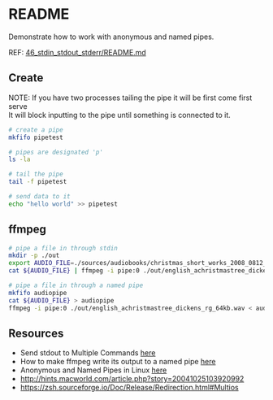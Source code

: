 # README

Demonstrate how to work with anonymous and named pipes.  

REF: [46_stdin_stdout_stderr/README.md](../46_stdin_stdout_stderr/README.md)  

## Create

NOTE: If you have two processes tailing the pipe it will be first come first serve  
It will block inputting to the pipe until something is connected to it.  

```bash
# create a pipe
mkfifo pipetest

# pipes are designated 'p'
ls -la        

# tail the pipe
tail -f pipetest 

# send data to it
echo "hello world" >> pipetest    
```

## ffmpeg

```bash
# pipe a file in through stdin
mkdir -p ./out
export AUDIO_FILE=./sources/audiobooks/christmas_short_works_2008_0812_64kb_mp3/english_achristmastree_dickens_rg_64kb.mp3
cat ${AUDIO_FILE} | ffmpeg -i pipe:0 ./out/english_achristmastree_dickens_rg_64kb.wav

# pipe a file in through a named pipe
mkfifo audiopipe
cat ${AUDIO_FILE} > audiopipe
ffmpeg -i pipe:0 ./out/english_achristmastree_dickens_rg_64kb.wav < audiopipe
```

## Resources

* Send stdout to Multiple Commands [here](https://www.baeldung.com/linux/stdout-to-multiple-commands)
* How to make ffmpeg write its output to a named pipe [here](https://stackoverflow.com/questions/32584220/how-to-make-ffmpeg-write-its-output-to-a-named-pipe)
* Anonymous and Named Pipes in Linux [here](https://www.baeldung.com/linux/anonymous-named-pipes)
* http://hints.macworld.com/article.php?story=20041025103920992
* https://zsh.sourceforge.io/Doc/Release/Redirection.html#Multios
